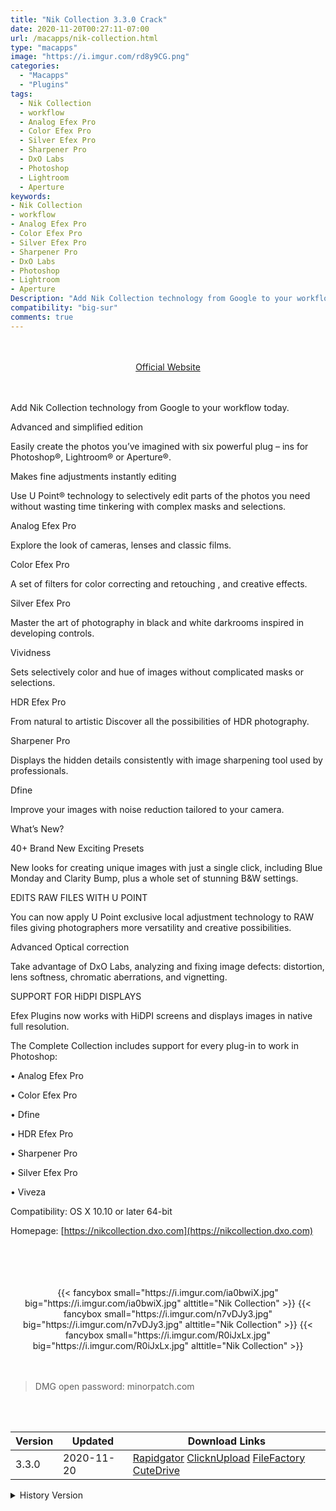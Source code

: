```yaml
---
title: "Nik Collection 3.3.0 Crack"
date: 2020-11-20T00:27:11-07:00
url: /macapps/nik-collection.html
type: "macapps"
image: "https://i.imgur.com/rd8y9CG.png"
categories:
  - "Macapps"
  - "Plugins"
tags:
  - Nik Collection
  - workflow
  - Analog Efex Pro
  - Color Efex Pro
  - Silver Efex Pro
  - Sharpener Pro
  - DxO Labs
  - Photoshop
  - Lightroom
  - Aperture
keywords:
- Nik Collection
- workflow
- Analog Efex Pro
- Color Efex Pro
- Silver Efex Pro
- Sharpener Pro
- DxO Labs
- Photoshop
- Lightroom
- Aperture
Description: "Add Nik Collection technology from Google to your workflow today.Advanced and simplified edition,Easily create the photos you’ve imagined with six powerful plug – ins for Photoshop®, Lightroom® or Aperture®."
compatibility: "big-sur"
comments: true
---
```


<br/>
<br/>
<center>
<a href="https://nikcollection.dxo.com" target="blank"><div class="border px-4 border-blue-500 rounded-lg transition duration-500 
    ease-in-out w-48 text-lg text-blue-500 text-center hover:bg-blue-500 hover:text-white">
  Official Website 
</div></a>
</center>
<br/>
<br/>

Add Nik Collection technology from Google to your workflow today.

Advanced and simplified edition

Easily create the photos you’ve imagined with six powerful plug – ins for Photoshop®, Lightroom® or Aperture®.



Makes fine adjustments instantly editing

Use U Point® technology to selectively edit parts of the photos you need without wasting time tinkering with complex masks and selections.



Analog Efex Pro

Explore the look of cameras, lenses and classic films.



Color Efex Pro

A set of filters for color correcting and retouching , and creative effects.



Silver Efex Pro

Master the art of photography in black and white darkrooms inspired in developing controls.



Vividness

Sets selectively color and hue of images without complicated masks or selections.



HDR Efex Pro

From natural to artistic Discover all the possibilities of HDR photography.



Sharpener Pro

Displays the hidden details consistently with image sharpening tool used by professionals.



Dfine

Improve your images with noise reduction tailored to your camera.



What’s New?

40+ Brand New Exciting Presets

New looks for creating unique images with just a single click, including Blue Monday and Clarity Bump, plus a whole set of stunning B&W settings.



EDITS RAW FILES WITH U POINT

You can now apply U Point exclusive local adjustment technology to RAW files giving photographers more versatility and creative possibilities.



Advanced Optical correction

Take advantage of DxO Labs, analyzing and fixing image defects: distortion, lens softness, chromatic aberrations, and vignetting.



SUPPORT FOR HiDPI DISPLAYS

Efex Plugins now works with HiDPI screens and displays images in native full resolution.

The Complete Collection includes support for every plug-in to work in Photoshop:

• Analog Efex Pro

• Color Efex Pro

• Dfine

• HDR Efex Pro

• Sharpener Pro

• Silver Efex Pro

• Viveza

Compatibility: OS X 10.10 or later 64-bit

Homepage: [https://nikcollection.dxo.com](https://nikcollection.dxo.com)

<br/>
<br/>
<script async src="https://pagead2.googlesyndication.com/pagead/js/adsbygoogle.js"></script>
<ins class="adsbygoogle"
     style="display:block; text-align:center;"
     data-ad-layout="in-article"
     data-ad-format="fluid"
     data-ad-client="ca-pub-8746275014476192"
     data-ad-slot="5144997159"></ins>
<script>
     (adsbygoogle = window.adsbygoogle || []).push({});
</script>
<br/>
<br/>


<center>

<div class="w-full grid grid-cols-3 flex gap-2">
{{< fancybox small="https://i.imgur.com/ia0bwiX.jpg" big="https://i.imgur.com/ia0bwiX.jpg" alttitle="Nik Collection" >}}
{{< fancybox small="https://i.imgur.com/n7vDJy3.jpg" big="https://i.imgur.com/n7vDJy3.jpg" alttitle="Nik Collection" >}}
{{< fancybox small="https://i.imgur.com/R0iJxLx.jpg" big="https://i.imgur.com/R0iJxLx.jpg" alttitle="Nik Collection" >}}
</div>

</center>

<br/>
<br/>


> DMG open password: minorpatch.com

<br/>

<br/>
<div id="history_version" class="history_version">

| Version | Updated | Download Links |
| ---- | ---- | ---- |
| 3.3.0 | 2020-11-20 | [Rapidgator](https://ouo.io/HW5cWA)   [ClicknUpload](https://ouo.io/7x07Ha)   [FileFactory](https://ouo.io/hiWgoz)   [CuteDrive]() |
<details>
<summary>History Version</summary>

| Version | Updated | Download Links |
| ---- | ---- | ---- |
| 2.5.0 | 2020-02-27 | [UsersCloud](https://ouo.io/bhuSCn8)   [ClicknUpload](https://ouo.io/b30pob)   [FileFactory](https://ouo.io/FA3hT5)   [CuteDrive](https://ouo.io/ZFShlb) |
</details>

</div>
